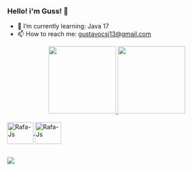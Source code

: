 ### Hello! i'm Guss! 👋

- 📘 I’m currently learning: Java 17
- 📫 How to reach me: gustavocsj13@gmail.com

<div align="center">
  <a href="https://github.com/Guss13">
  <img height="155em" src="https://github-readme-stats.vercel.app/api?username=Guss13&show_icons=true&theme=tokyonight&include_all_commits=true&count_private=true"/>
  <img height="155em" src="https://github-readme-stats.vercel.app/api/top-langs/?username=Guss13&layout=compact&langs_count=7&theme=tokyonight"/>
</div>
<div style="display: inline_block"><br>
  <img align="center" alt="Rafa-Js" height="50" width="60" <img src="https://cdn.jsdelivr.net/gh/devicons/devicon/icons/java/java-original-wordmark.svg" />
  <img align="center" alt="Rafa-Js" height="50" width="60" <img src="https://cdn.jsdelivr.net/gh/devicons/devicon/icons/python/python-original.svg" />
</div>   

##

<div>
  <a href = "mailto: gustavocsj13@gmail.com"><img src="https://img.shields.io/badge/-Gmail-%23333?style=for-the-badge&logo=gmail&logoColor=white" target="_blank"></a>
</div> 

